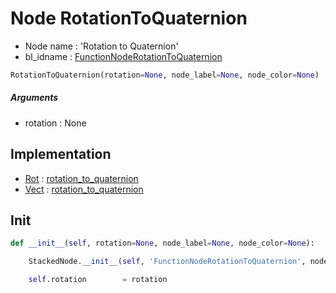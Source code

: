 # Node RotationToQuaternion

- Node name : 'Rotation to Quaternion'
- bl_idname : [FunctionNodeRotationToQuaternion](https://docs.blender.org/api/current/bpy.types.FunctionNodeRotationToQuaternion.html)


``` python
RotationToQuaternion(rotation=None, node_label=None, node_color=None)
```
##### Arguments

- rotation : None

## Implementation

- [Rot](/docs/GeoNodes/Rot.md) : [rotation_to_quaternion](/docs/GeoNodes/Rot.md#rotation_to_quaternion)
- [Vect](/docs/GeoNodes/Vect.md) : [rotation_to_quaternion](/docs/GeoNodes/Vect.md#rotation_to_quaternion)

## Init

``` python
def __init__(self, rotation=None, node_label=None, node_color=None):

    StackedNode.__init__(self, 'FunctionNodeRotationToQuaternion', node_label=node_label, node_color=node_color)

    self.rotation        = rotation
```
